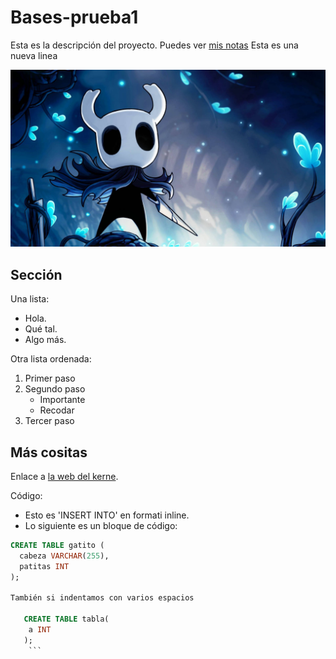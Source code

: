 # Bases-prueba1
Esta es la descripción del proyecto. 
Puedes ver [mis notas](/mis-notas.md)
Esta es una nueva linea 

![El mejor juego](blue-aesthetic-hollow-knight-djwbkkcn3cganm1x.jpg)

## Sección 
Una lista:
- Hola.
- Qué tal.
- Algo más.

Otra lista ordenada:
1. Primer paso
2. Segundo paso
   - Importante
   - Recodar
3. Tercer paso


## Más cositas 
Enlace a [la web del kerne](https://kernel.org).

Código:
- Esto es 'INSERT INTO' en formati inline.
- Lo siguiente es un bloque de código:


```sql
CREATE TABLE gatito (
  cabeza VARCHAR(255),
  patitas INT
);

También si indentamos con varios espacios

   CREATE TABLE tabla(
    a INT
   );
    ```
